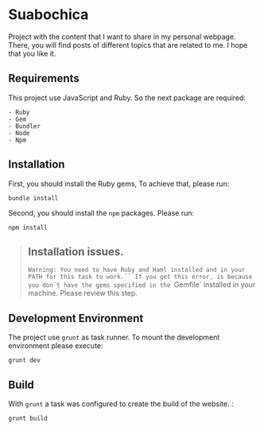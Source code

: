 # Suabochica

Project with the content that I want to share in my personal webpage. There, you will find posts of different topics that are related to me. I hope that you like it.

## Requirements
This project use JavaScript and Ruby. So the next package are required:

    - Ruby
    - Gem
    - Bundler
    - Node
    - Npm

## Installation
First, you should install the Ruby gems, To achieve that, please run:

    bundle install

Second, you should install the `npm` packages. Please run:

    npm install

> ## Installation issues.
> `Warning: You need to have Ruby and Haml installed and in your PATH for this task to work.``
> If you get this error, is because you don´t have the gems specified in the `Gemfile` installed in your machine. Please review this step.

## Development Environment
The project use `grunt` as task runner. To mount the development environment please execute:

    grunt dev

## Build
With `grunt` a task was configured to create the build of the website. :

    grunt build
